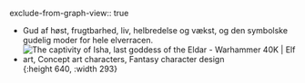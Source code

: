 exclude-from-graph-view:: true

- Gud af høst, frugtbarhed, liv, helbredelse og vækst, og den symbolske gudelig moder for hele elverracen.
- ![The captivity of Isha, last goddess of the Eldar - Warhammer 40K | Elf art,  Concept art characters, Fantasy character design](https://i.pinimg.com/originals/1e/87/dc/1e87dc45ae62df7f98cb760a61d27ffc.png){:height 640, :width 293}